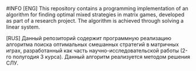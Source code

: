 #INFO 
[ENG] This repository contains a programming implementation of an algorithm for finding optimal mixed strategies in matrix games, developed as part of a research project. The algorithm is achieved through solving a linear system.

[RUS] Данный репозиторий содержит программную реализацию алгоритма поиска оптимальных смешанных стратегий в матричных играх, разработанный как часть научно-исследовательской работы (2-го полугодия 3 курса). Данный алгоритм реализуется методом решения СЛУ.
